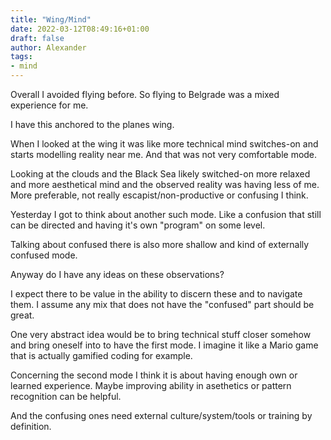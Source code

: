 ```yaml
---
title: "Wing/Mind"
date: 2022-03-12T08:49:16+01:00
draft: false
author: Alexander
tags:
- mind
---
```


Overall I avoided flying before.
So flying to Belgrade was a mixed experience for me.

I have this anchored to the planes wing.

When I looked at the wing it was like more technical mind switches-on and starts modelling reality near me.
And that was not very comfortable mode.

Looking at the clouds and the Black Sea likely switched-on more relaxed and more aesthetical mind and the observed reality was having less of me.
More preferable, not really escapist/non-productive or confusing I think.

Yesterday I got to think about another such mode.
Like a confusion that still can be directed and having it's own "program" on some level.

Talking about confused there is also more shallow and kind of externally confused mode.

Anyway do I have any ideas on these observations?

I expect there to be value in the ability to discern these and to navigate them.
I assume any mix that does not have the "confused" part should be great.

One very abstract idea would be to bring technical stuff closer somehow and bring oneself into
to have the first mode. I imagine it like a Mario game that is actually gamified coding for example.

Concerning the second mode I think it is about having enough own or learned experience.
Maybe improving ability in asethetics or pattern recognition can be helpful.

And the confusing ones need external culture/system/tools or training by definition.
